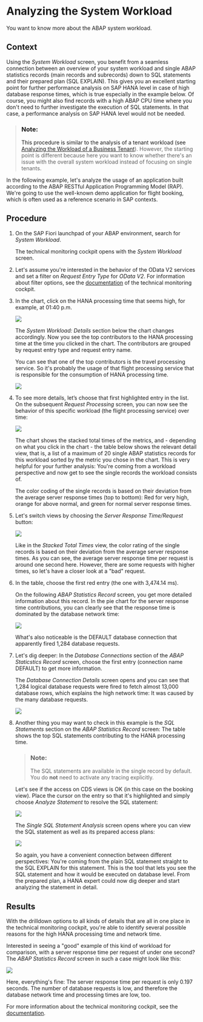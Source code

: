 <!-- loioc1c7014bfa44478f8d591fe645a94bcd -->

# Analyzing the System Workload

You want to know more about the ABAP system workload.



<a name="loioc1c7014bfa44478f8d591fe645a94bcd__context_ejk_yvc_gsb"/>

## Context

Using the *System Workload* screen, you benefit from a seamless connection between an overview of your system workload and single ABAP statistics records \(main records and subrecords\) down to SQL statements and their prepared plan \(SQL EXPLAIN\). This gives you an excellent starting point for further performance analysis on SAP HANA level in case of high database response times, which is true especially in the example below. Of course, you might also find records with a high ABAP CPU time where you don't need to further investigate the execution of SQL statements. In that case, a performance analysis on SAP HANA level would not be needed.

> ### Note:  
> This procedure is similar to the analysis of a tenant workload \(see [Analyzing the Workload of a Business Tenant](analyzing-the-workload-of-a-business-tenant-5fb4ce7.md)\). However, the starting point is different because here you want to know whether there's an issue with the overall system workload instead of focusing on single tenants.

In the following example, let's analyze the usage of an application built according to the ABAP RESTful Application Programming Model \(RAP\). We're going to use the well-known demo application for flight booking, which is often used as a reference scenario in SAP contexts.



<a name="loioc1c7014bfa44478f8d591fe645a94bcd__steps_mjk_yvc_gsb"/>

## Procedure

1.  On the SAP Fiori launchpad of your ABAP environment, search for *System Workload*.

    The technical monitoring cockpit opens with the *System Workload* screen.

2.  Let's assume you're interested in the behavior of the OData V2 services and set a filter on *Request Entry Type* for *OData V2*. For information about filter options, see the [documentation](https://help.sap.com/docs/BTP/b273a660af4e4948a49a316ea2438f24/536cd53e5f244c65bdbe620feb39c8ed.html?language=en-US) of the technical monitoring cockpit.

3.  In the chart, click on the HANA processing time that seems high, for example, at 01:40 p.m.

    ![](images/System_Workload_User_Story_First_Screen_40b59ae.png)

    The *System Workload: Details* section below the chart changes accordingly. Now you see the top contributors to the HANA processing time at the time you clicked in the chart. The contributors are grouped by request entry type and request entry name.

    You can see that one of the top contributors is the travel processing service. So it's probably the usage of that flight processing service that is responsible for the consumption of HANA processing time.

    ![](images/System_Workload_User_Story_Details_Start_Screen_e8bf30d.png)

4.  To see more details, let’s choose that first highlighted entry in the list. On the subsequent *Request Processing* screen, you can now see the behavior of this specific workload \(the flight processing service\) over time:

    ![](images/System_Workload_Request_Processing_Stacked_Total_Times_95614b9.png)

    The chart shows the stacked total times of the metrics, and - depending on what you click in the chart - the table below shows the relevant detail view, that is, a list of a maximum of 20 single ABAP statistics records for this workload sorted by the metric you chose in the chart. This is very helpful for your further analysis: You're coming from a workload perspective and now get to see the single records the workload consists of.

    The color coding of the single records is based on their deviation from the average server response times \(top to bottom\): Red for very high, orange for above normal, and green for normal server response times.

5.  Let's switch views by choosing the *Server Response Time/Request* button:

    ![](images/System_Workload_Request_Processing_Server_Response_Time_a564800.png)

    Like in the *Stacked Total Times* view, the color rating of the single records is based on their deviation from the average server response times. As you can see, the average server response time per request is around one second here. However, there are some requests with higher times, so let's have a closer look at a "bad" request.

6.  In the table, choose the first red entry \(the one with 3,474.14 ms\).

    On the following *ABAP Statistics Record* screen, you get more detailed information about this record. In the pie chart for the server response time contributions, you can clearly see that the response time is dominated by the database network time:

    ![](images/System_Workload_ABAP_Statistics_Record_Screen_ce37a80.png)

    What's also noticeable is the DEFAULT database connection that apparently fired 1,284 database requests.

7.  Let's dig deeper: In the *Database Connections* section of the *ABAP Staticstics Record* screen, choose the first entry \(connection name DEFAULT\) to get more information.

    The *Database Connection Details* screen opens and you can see that 1,284 logical database requests were fired to fetch almost 13,000 database rows, which explains the high network time: It was caused by the many database requests.

    ![](images/System_Workload_Database_Connection_Details_f8bb4b2.png)

8.  Another thing you may want to check in this example is the *SQL Statements* section on the *ABAP Statistics Record* screen: The table shows the top SQL statements contributing to the HANA processing time.

    > ### Note:  
    > The SQL statements are available in the single record by default. You do **not** need to activate any tracing explicitly.

    Let's see if the access on CDS views is OK \(in this case on the booking view\). Place the cursor on the entry so that it's highlighted and simply choose *Analyze Statement* to resolve the SQL statement:

    ![](images/System_Workload_User_Story_Analyze_Statement_Button_7d388e4.png)

    The *Single SQL Statement Analysis* screen opens where you can view the SQL statement as well as its prepared access plans:

    ![](images/System_Workload_Single_SQL_Statement_Analysis_07495a2.png)

    So again, you have a convenient connection between different perspectives: You're coming from the plain SQL statement straight to the SQL EXPLAIN for this statement. This is the tool that lets you see the SQL statement and how it would be executed on database level. From the prepared plan, a HANA expert could now dig deeper and start analyzing the statement in detail.




<a name="loioc1c7014bfa44478f8d591fe645a94bcd__result_x3x_zjw_3tb"/>

## Results

With the drilldown options to all kinds of details that are all in one place in the technical monitoring cockpit, you're able to identify several possible reasons for the high HANA processing time and network time.

Interested in seeing a "good" example of this kind of workload for comparison, with a server response time per request of under one second? The *ABAP Statistics Record* screen in such a case might look like this:

![](images/System_Workload_Good_Request_Example_c2602f9.png)

Here, everything's fine: The server response time per request is only 0.197 seconds. The number of database requests is low, and therefore the database network time and processing times are low, too.

For more information about the technical monitoring cockpit, see the [documentation](https://help.sap.com/viewer/tmc_cloud).

